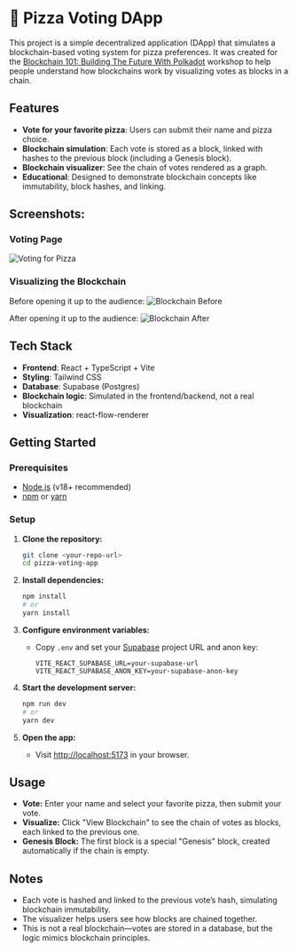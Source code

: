 # 🍕 Pizza Voting DApp

This project is a simple decentralized application (DApp) that simulates a blockchain-based voting system for pizza preferences. It was created for the [Blockchain 101: Building The Future With Polkadot](https://gdg.community.dev/events/details/google-gdg-on-campus-northeastern-university-toronto-toronto-canada-presents-blockchain-101-building-the-future-with-polkadot-day-1/) workshop to help people understand how blockchains work by visualizing votes as blocks in a chain.

## Features

- **Vote for your favorite pizza**: Users can submit their name and pizza choice.
- **Blockchain simulation**: Each vote is stored as a block, linked with hashes to the previous block (including a Genesis block).
- **Blockchain visualizer**: See the chain of votes rendered as a graph.
- **Educational**: Designed to demonstrate blockchain concepts like immutability, block hashes, and linking.

## Screenshots:

### Voting Page
![Voting for Pizza](./screenshots/voting_page.jpeg)

### Visualizing the Blockchain
Before opening it up to the audience:
![Blockchain Before](./screenshots/blockchain_1.jpeg)

After opening it up to the audience:
![Blockchain After](./screenshots/blockchain_2.jpeg)

## Tech Stack

- **Frontend**: React + TypeScript + Vite
- **Styling**: Tailwind CSS
- **Database**: Supabase (Postgres)
- **Blockchain logic**: Simulated in the frontend/backend, not a real blockchain
- **Visualization**: react-flow-renderer

## Getting Started

### Prerequisites

- [Node.js](https://nodejs.org/) (v18+ recommended)
- [npm](https://www.npmjs.com/) or [yarn](https://yarnpkg.com/)

### Setup

1. **Clone the repository:**
   ```sh
   git clone <your-repo-url>
   cd pizza-voting-app
   ```

2. **Install dependencies:**
   ```sh
   npm install
   # or
   yarn install
   ```

3. **Configure environment variables:**
   - Copy `.env` and set your [Supabase](https://supabase.com/) project URL and anon key:
     ```
     VITE_REACT_SUPABASE_URL=your-supabase-url
     VITE_REACT_SUPABASE_ANON_KEY=your-supabase-anon-key
     ```

4. **Start the development server:**
   ```sh
   npm run dev
   # or
   yarn dev
   ```

5. **Open the app:**
   - Visit [http://localhost:5173](http://localhost:5173) in your browser.

## Usage

- **Vote:** Enter your name and select your favorite pizza, then submit your vote.
- **Visualize:** Click "View Blockchain" to see the chain of votes as blocks, each linked to the previous one.
- **Genesis Block:** The first block is a special "Genesis" block, created automatically if the chain is empty.

## Notes

- Each vote is hashed and linked to the previous vote’s hash, simulating blockchain immutability.
- The visualizer helps users see how blocks are chained together.
- This is not a real blockchain—votes are stored in a database, but the logic mimics blockchain principles.


